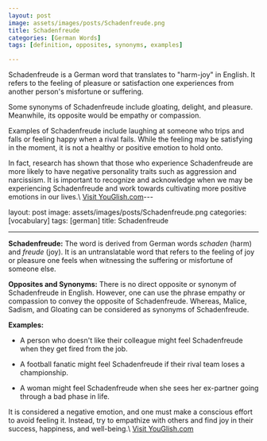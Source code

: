 ```yaml
---
layout: post
image: assets/images/posts/Schadenfreude.png
title: Schadenfreude
categories: [German Words]
tags: [definition, opposites, synonyms, examples]

---
```


Schadenfreude is a German word that translates to "harm-joy" in English. It refers to the feeling of pleasure or satisfaction one experiences from another person's misfortune or suffering. 

Some synonyms of Schadenfreude include gloating, delight, and pleasure. Meanwhile, its opposite would be empathy or compassion. 

Examples of Schadenfreude include laughing at someone who trips and falls or feeling happy when a rival fails. While the feeling may be satisfying in the moment, it is not a healthy or positive emotion to hold onto. 

In fact, research has shown that those who experience Schadenfreude are more likely to have negative personality traits such as aggression and narcissism. It is important to recognize and acknowledge when we may be experiencing Schadenfreude and work towards cultivating more positive emotions in our lives.\ <a id="yg-widget-0" class="youglish-widget" data-query="Schadenfreude" data-lang="german" data-components="8412" data-auto-start="0" data-bkg-color="theme_light" data-title="How%20to%20pronounce%20Schadenfreude%20in%20German"  rel="nofollow" href="https://youglish.com">Visit YouGlish.com</a><script async src="https://youglish.com/public/emb/widget.js" charset="utf-8"></script>---

layout: post
image: assets/images/posts/Schadenfreude.png
categories: [vocabulary]
tags: [german]
title: Schadenfreude

---

**Schadenfreude:** The word is derived from German words *schaden* (harm) and *freude* (joy). It is an untranslatable word that refers to the feeling of joy or pleasure one feels when witnessing the suffering or misfortune of someone else.

**Opposites and Synonyms:** There is no direct opposite or synonym of Schadenfreude in English. However, one can use the phrase empathy or compassion to convey the opposite of Schadenfreude. Whereas, Malice, Sadism, and Gloating can be considered as synonyms of Schadenfreude.

**Examples:**

- A person who doesn't like their colleague might feel Schadenfreude when they get fired from the job.

- A football fanatic might feel Schadenfreude if their rival team loses a championship.

- A woman might feel Schadenfreude when she sees her ex-partner going through a bad phase in life.

It is considered a negative emotion, and one must make a conscious effort to avoid feeling it. Instead, try to empathize with others and find joy in their success, happiness, and well-being.\ <a id="yg-widget-0" class="youglish-widget" data-query="Schadenfreude" data-lang="german" data-components="8412" data-auto-start="0" data-bkg-color="theme_light" data-title="How%20to%20pronounce%20Schadenfreude%20in%20German"  rel="nofollow" href="https://youglish.com">Visit YouGlish.com</a><script async src="https://youglish.com/public/emb/widget.js" charset="utf-8"></script>